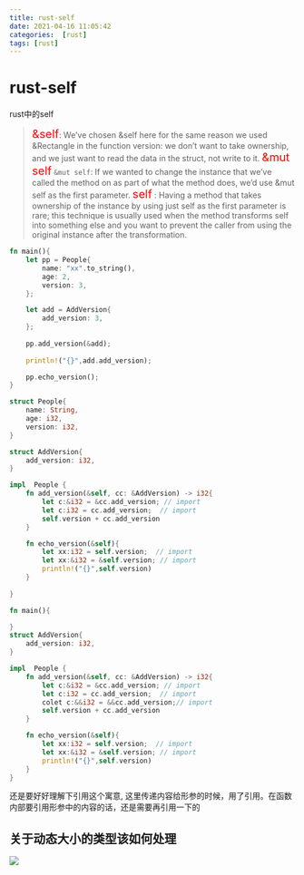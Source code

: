 ```yaml
---
title: rust-self
date: 2021-04-16 11:05:42
categories:  [rust]
tags: [rust]
---
```



<!--more-->


# rust-self

rust中的self


> <span style='font-size:20px;color:red'>&self</span>: We’ve chosen &self here for the same reason we used &Rectangle in the function version: we don’t want to take ownership, and we just want to read the data in the struct, not write to it.
> <span style='font-size:20px;color:red'>&mut self</span> `&mut self`: If we wanted to change the instance that we’ve called the method on as part of what the method does, we’d use &mut self as the first parameter.
> <span style='font-size:20px;color:red'>self</span> : Having a method that takes ownership of the instance by using just self as the first parameter is rare; this technique is usually used when the method transforms self into something else and you want to prevent the caller from using the original instance after the transformation.

```rust
fn main(){
    let pp = People{
        name: "xx".to_string(),
        age: 2,
        version: 3,
    }; 

    let add = AddVersion{
        add_version: 3,
    };
    
    pp.add_version(&add);
    
    println!("{}",add.add_version);

    pp.echo_version();
}

struct People{
    name: String,
    age: i32,
    version: i32,
}

struct AddVersion{
    add_version: i32,
}

impl  People {
    fn add_version(&self, cc: &AddVersion) -> i32{
        let c:&i32 = &cc.add_version; // import 
        let c:i32 = cc.add_version;  // import
        self.version + cc.add_version
    }

    fn echo_version(&self){
        let xx:i32 = self.version;  // import
        let xx:&i32 = &self.version; // import
        println!("{}",self.version)
    }
    
}
```


```rust
fn main(){

}
struct AddVersion{
    add_version: i32,
}

impl  People {
    fn add_version(&self, cc: &AddVersion) -> i32{
        let c:&i32 = &cc.add_version; // import 
        let c:i32 = cc.add_version;  // import
        colet c:&&i32 = &&cc.add_version;// import
        self.version + cc.add_version
    }

    fn echo_version(&self){
        let xx:i32 = self.version;  // import
        let xx:&i32 = &self.version; // import
        println!("{}",self.version)
    }
}    
```
还是要好好理解下引用这个寓意,
这里传递内容给形参的时候，用了引用。在函数内部要引用形参中的内容的话，还是需要再引用一下的


## 关于动态大小的类型该如何处理

![](https://noback.upyun.com/2021-04-16-11-49-52.png!)
